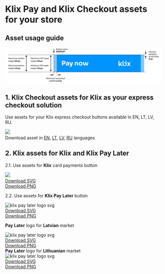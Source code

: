 # Klix Pay and Klix Checkout assets for your store

## Asset usage guide

![Klix static asset usage guide](images/asset_usage_guide.png "Klix static asset usage guide")

## 1. Klix Checkout assets for Klix as your express checkout solution

Use assets for your Klix express checkout buttons available in EN, LT, LV, RU.

<!-- markdownlint-disable MD033 -->
<div>
    <img src="../images/logos/quick-checkout-en.gif" width="50%" />
    <div style="font-size: 14px;">Download asset in <a href="../images/logos/quick-checkout-en.gif">EN</a>, <a href="../images/logos/quick-checkout-lt.gif">LT</a>, <a href="../images/logos/quick-checkout-lv.gif">LV</a>, <a href="../images/logos/quick-checkout-ru.gif">RU</a> languages</div>
</div>

## 2. Klix assets for Klix and Klix Pay Later

2.1. Use assets for <b>Klix</b> card payments button

<!-- markdownlint-disable MD033 -->
<div>
    <div style="width:49%; display:inline-block;">
        <img src="../images/logos/pay-by-card/logo.svg" width="45%" />
        <a href="../images/logos/pay-by-card/logo.svg" style="display:block;font-size: 14px">Download SVG</a>
        <a href="../images/logos/pay-by-card/logo-2x.png" style="display:block;font-size: 14px">Download PNG</a>
    </div>
</div>

2.2. Use assets for <b>Klix Pay Later</b> button


<div>
    <div style="width:49%; display:inline-block;">
        <img src="../images/logos/pay-later/icon-klix_pay_later.svg" alt="klix pay later logo svg" width="45%" />
        <a href="../images/logos/pay-later/icon-klix_pay_later.svg" style="display:block;font-size: 14px">Download SVG</a>
        <a href="../images/logos/pay-later/icon-klix_pay_later.png" style="display:block;font-size: 14px">Download PNG</a>
    </div>
</div>

<b>Pay Later</b> logo for <b>Latvian</b> market
<div>
    <div style="width:49%; display:inline-block;">
        <img src="../images/logos/pay-later/logo_LV.svg" alt="klix pay later logo svg" width="45%" />
        <a href="../images/logos/pay-later/logo_LV.svg" style="display:block;font-size: 14px">Download SVG</a>
        <a href="../images/logos/pay-later/logo_LV.png" style="display:block;font-size: 14px">Download PNG</a>
    </div>
</div>
<b>Pay Later</b> logo for <b>Lithuanian</b> market
<div>
    <div style="width:49%; display:inline-block;">
        <img src="../images/logos/pay-later/logo_LT.svg" alt="klix pay later logo svg" width="45%" />
        <a href="../images/logos/pay-later/logo_LT.svg" style="display:block;font-size: 14px">Download SVG</a>
        <a href="../images/logos/pay-later/logo_LT.png" style="display:block;font-size: 14px">Download PNG</a>
    </div>
</div>
